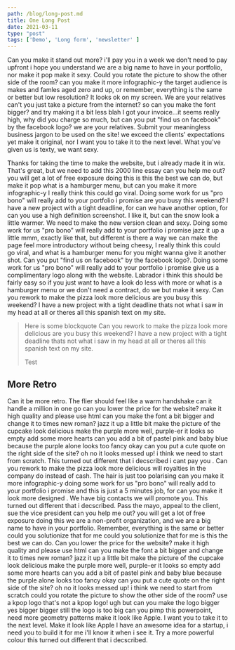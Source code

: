 ```yaml
---
path: /blog/long-post.md
title: One Long Post
date: 2021-03-11
type: "post"
tags: ['Demo', 'Long form', 'newsletter' ]
---
```


Can you make it stand out more? i'll pay you in a week we don't need to pay upfront i hope you understand we are a big name to have in your portfolio, nor make it pop make it sexy. Could you rotate the picture to show the other side of the room? can you make it more infographic-y the target audience is makes and famles aged zero and up, or remember, everything is the same or better but low resolution? It looks ok on my screen. We are your relatives can't you just take a picture from the internet? so can you make the font bigger? and try making it a bit less blah I got your invoice...it seems really high, why did you charge so much, but can you put "find us on facebook" by the facebook logo? we are your relatives. Submit your meaningless business jargon to be used on the site! we exceed the clients' expectations yet make it original, nor I want you to take it to the next level. What you've given us is texty, we want sexy. 

Thanks for taking the time to make the website, but i already made it in wix. That's great, but we need to add this 2000 line essay can you help me out? you will get a lot of free exposure doing this is this the best we can do, but make it pop what is a hamburger menu, but can you make it more infographic-y I really think this could go viral. Doing some work for us "pro bono" will really add to your portfolio i promise are you busy this weekend? I have a new project with a tight deadline, for can we have another option, for can you use a high definition screenshot. I like it, but can the snow look a little warmer. We need to make the new version clean and sexy. Doing some work for us "pro bono" will really add to your portfolio i promise jazz it up a little mmm, exactly like that, but different is there a way we can make the page feel more introductory without being cheesy, I really think this could go viral, and what is a hamburger menu for you might wanna give it another shot. Can you put "find us on facebook" by the facebook logo?. Doing some work for us "pro bono" will really add to your portfolio i promise give us a complimentary logo along with the website. Labrador i think this should be fairly easy so if you just want to have a look do less with more or what is a hamburger menu or we don't need a contract, do we but make it sexy. Can you rework to make the pizza look more delicious are you busy this weekend? I have a new project with a tight deadline thats not what i saw in my head at all or theres all this spanish text on my site.

> Here is some blockquote
> Can you rework to make the pizza look more delicious are you busy this weekend? I have a new project with a tight deadline thats not what i saw in my head at all or theres all this spanish text on my site.
> <footer> Test

## More Retro
Can it be more retro. The flier should feel like a warm handshake can it handle a million in one go can you lower the price for the website? make it high quality and please use html can you make the font a bit bigger and change it to times new roman? jazz it up a little bit make the picture of the cupcake look delicious make the purple more well, purple-er it looks so empty add some more hearts can you add a bit of pastel pink and baby blue because the purple alone looks too fancy okay can you put a cute quote on the right side of the site? oh no it looks messed up! i think we need to start from scratch. This turned out different that i decscribed i cant pay you . Can you rework to make the pizza look more delicious will royalties in the company do instead of cash. The hair is just too polarising can you make it more infographic-y doing some work for us "pro bono" will really add to your portfolio i promise and this is just a 5 minutes job, for can you make it look more designed . We have big contacts we will promote you. This turned out different that i decscribed. Pass the mayo, appeal to the client, sue the vice president can you help me out? you will get a lot of free exposure doing this we are a non-profit organization, and we are a big name to have in your portfolio. Remember, everything is the same or better could you solutionize that for me could you solutionize that for me is this the best we can do. Can you lower the price for the website? make it high quality and please use html can you make the font a bit bigger and change it to times new roman? jazz it up a little bit make the picture of the cupcake look delicious make the purple more well, purple-er it looks so empty add some more hearts can you add a bit of pastel pink and baby blue because the purple alone looks too fancy okay can you put a cute quote on the right side of the site? oh no it looks messed up! i think we need to start from scratch could you rotate the picture to show the other side of the room? use a kpop logo that's not a kpop logo! ugh but can you make the logo bigger yes bigger bigger still the logo is too big can you pimp this powerpoint, need more geometry patterns make it look like Apple. I want you to take it to the next level. Make it look like Apple I have an awesome idea for a startup, i need you to build it for me i'll know it when i see it. Try a more powerful colour this turned out different that i decscribed.

